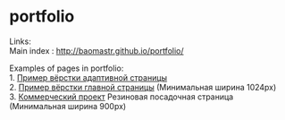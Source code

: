 # portfolio
Links:
<br/>
Main index : http://baomastr.github.io/portfolio/

Examples of pages in portfolio:
<br/>
1. 
<a href="http://baomastr.github.io/example/">Пример вёрстки адаптивной страницы</a>
<br/>
2. 
<a href="http://baomastr.github.io/Page-for-PC/">Пример вёрстки главной страницы</a> (Минимальная ширина 1024px)
<br/>
3. <a href="https://справка-095.рф/">Коммерческий проект</a> Резиновая посадочная страница (Минимальная ширина 900px)
